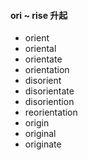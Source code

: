 #### ori ~ rise 升起

- orient
- oriental
- orientate
- orientation
- disorient
- disorientate
- disoriention
- reorientation
- origin
- original
- originate